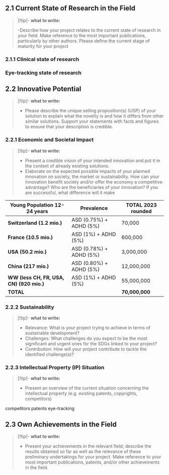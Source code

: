 ## 2.1 Current State of Research in the Field
> [!tip]- **what to write:**
>
> -Describe how your project relates to the current state of research in your field. Make reference to the most important publications, particularly by other authors. Please define the current stage of maturity for your project

### 2.1.1 Clinical state of research

### Eye-tracking state of research

## 2.2 Innovative Potential

> [!tip]- **what to write:**
>
> - Please describe the unique selling proposition(s) (USP) of your solution to explain what the novelty is and how it differs from other similar solutions. Support your statements with facts and figures to ensure that your description is credible.


### 2.2.1 Economic and Societal Impact

> [!tip]- **what to write:**
>
> - Present a credible vision of your intended innovation and put it in the context of already existing solutions.
> - Elaborate on the expected possible impacts of your planned innovation on society, the market or sustainability. How can your innovation benefit society and/or offer the economy a competitive advantage? Who are the beneficiaries of your innovation? If you are successful, what difference will it make



| Young Population 12-24 years | Prevalence                  | TOTAL 2023 rounded |
|-----------------------------|-----------------------------|--------------------|
| **Switzerland (1.2 mio.)**  | ASD (0.75%) + ADHD (5%)     | 70,000            |
| **France (10.5 mio.)**      | ASD (1%) + ADHD (5%)        | 600,000           |
| **USA (50.2 mio.)**         | ASD (0.78%) + ADHD (5%)     | 3,000,000         |
| **China (217 mio.)**        | ASD (0.80%) + ADHD (5%)     | 12,000,000        |
| **WW (less CH, FR, USA, CN) (920 mio.)** | ASD (1%) + ADHD (5%) | 55,000,000       |
| **TOTAL**                   |                             | **70,000,000**    |




### 2.2.2 Sustainability

> [!tip]- **what to write:**
>
> - Relevance: What is your project trying to achieve in terms of sustainable development?
> - Challenges: What challenges do you expect to be the most significant and urgent ones for the SDGs linked to your project?
> - Contribution: How will your project contribute to tackle the identified challenge(s)?

### 2.2.3 Intellectual Property (IP) Situation
> [!tip]- **what to write:**
>
> - Present an overview of the current situation concerning the intellectual property (e.g. existing patents, copyrights, competitors)

competitors
patents
eye-tracking

## 2.3 Own Achievements in the Field
> [!tip]- **what to write:**
>
> - Present your achievements in the relevant field; describe the results obtained so far as well as the relevance of these preliminary undertakings for your project. Make reference to your most important publications, patents, and/or other achievements in the field.